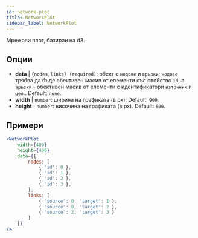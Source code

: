 ```yaml
---
id: network-plot
title: NetworkPlot
sidebar_label: NetworkPlot
---
```


Мрежови плот, базиран на d3.

## Опции

* __data__ | `{nodes,links} (required)`: обект с `нодове` и `връзки`; `нодове` трябва да бъде обективен масив от елементи със свойство `id`, а `връзки` - обективен масив от елементи с идентификатори `източник` и `цел`.. Default: `none`.
* __width__ | `number`: ширина на графиката (в px). Default: `900`.
* __height__ | `number`: височина на графиката (в px). Default: `600`.


## Примери

```jsx live
<NetworkPlot
    width={400}
    height={400}
    data={{
        nodes: [
            { 'id': 0 },
            { 'id': 1 },
            { 'id': 2 },
            { 'id': 3 },
        ],
        links: [
            { 'source': 0, 'target': 1 },
            { 'source': 0, 'target': 2 },
            { 'source': 2, 'target': 3 }
        ]
    }}
/>
``` 

